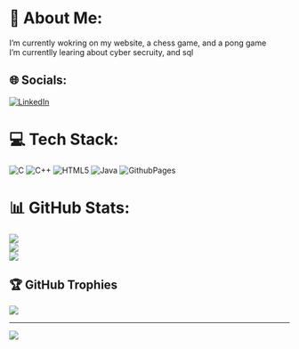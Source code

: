 # 💫 About Me:
I’m currently wokring on my website, a chess game, and a pong game<br>I’m currentlly learing about cyber secruity, and sql<br>


## 🌐 Socials:
[![LinkedIn](https://img.shields.io/badge/LinkedIn-%230077B5.svg?logo=linkedin&logoColor=white)](https://linkedin.com/in/daniel-almanza04) 

# 💻 Tech Stack:
![C](https://img.shields.io/badge/c-%2300599C.svg?style=for-the-badge&logo=c&logoColor=white) ![C++](https://img.shields.io/badge/c++-%2300599C.svg?style=for-the-badge&logo=c%2B%2B&logoColor=white) ![HTML5](https://img.shields.io/badge/html5-%23E34F26.svg?style=for-the-badge&logo=html5&logoColor=white) ![Java](https://img.shields.io/badge/java-%23ED8B00.svg?style=for-the-badge&logo=openjdk&logoColor=white) ![GithubPages](https://img.shields.io/badge/github%20pages-121013?style=for-the-badge&logo=github&logoColor=white)
# 📊 GitHub Stats:
![](https://github-readme-stats.vercel.app/api?username=Da125673&theme=tokyonight&hide_border=false&include_all_commits=true&count_private=false)<br/>
![](https://github-readme-streak-stats.herokuapp.com/?user=Da125673&theme=tokyonight&hide_border=false)<br/>
![](https://github-readme-stats.vercel.app/api/top-langs/?username=Da125673&theme=tokyonight&hide_border=false&include_all_commits=true&count_private=false&layout=compact)

## 🏆 GitHub Trophies
![](https://github-profile-trophy.vercel.app/?username=Da125673&theme=radical&no-frame=false&no-bg=false&margin-w=4)


---
[![](https://visitcount.itsvg.in/api?id=Da125673&icon=2&color=0)](https://visitcount.itsvg.in)

<!-- Proudly created with GPRM ( https://gprm.itsvg.in ) -->
